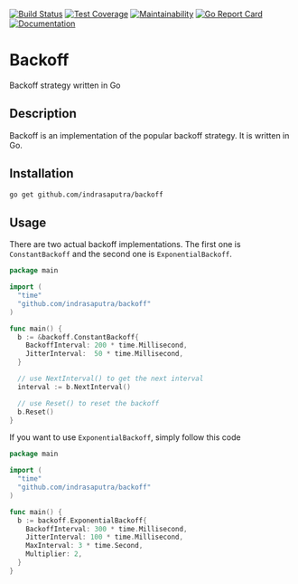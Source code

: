 [![Build Status](https://travis-ci.org/indrasaputra/backoff.svg?branch=master)](https://travis-ci.org/indrasaputra/backoff)
[![Test Coverage](https://api.codeclimate.com/v1/badges/d13382387166b72007db/test_coverage)](https://codeclimate.com/github/indrasaputra/backoff/test_coverage)
[![Maintainability](https://api.codeclimate.com/v1/badges/d13382387166b72007db/maintainability)](https://codeclimate.com/github/indrasaputra/backoff/maintainability)
[![Go Report Card](https://goreportcard.com/badge/github.com/indrasaputra/backoff)](https://goreportcard.com/report/github.com/indrasaputra/backoff)
[![Documentation](https://godoc.org/github.com/indrasaputra/backoff?status.svg)](http://godoc.org/github.com/indrasaputra/backoff)

# Backoff

Backoff strategy written in Go

## Description

Backoff is an implementation of the popular backoff strategy. It is written in Go.

## Installation

```sh
go get github.com/indrasaputra/backoff
```

## Usage

There are two actual backoff implementations. The first one is `ConstantBackoff` and the second one is `ExponentialBackoff`.

```go
package main

import (
  "time"
  "github.com/indrasaputra/backoff"
)

func main() {
  b := &backoff.ConstantBackoff{
    BackoffInterval: 200 * time.Millisecond,
    JitterInterval:  50 * time.Millisecond,
  }

  // use NextInterval() to get the next interval
  interval := b.NextInterval()

  // use Reset() to reset the backoff
  b.Reset()
}
```

If you want to use `ExponentialBackoff`, simply follow this code

```go
package main

import (
  "time"
  "github.com/indrasaputra/backoff"
)

func main() {
  b := backoff.ExponentialBackoff{
    BackoffInterval: 300 * time.Millisecond,
    JitterInterval: 100 * time.Millisecond,
    MaxInterval: 3 * time.Second,
    Multiplier: 2,
  }
}
```